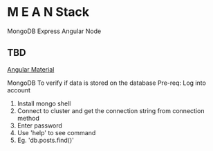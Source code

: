 # M E A N  Stack
MongoDB
Express
Angular
Node

## TBD

 [Angular Material](https://material.angular.io/components/categories)



MongoDB
To verify if data is stored on the database
Pre-req: Log into account
1. Install mongo shell
2. Connect to cluster and get the connection string from connection method
3. Enter password 
4. Use 'help' to see command
5. Eg. 'db.posts.find()'